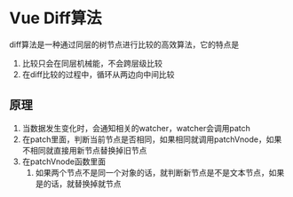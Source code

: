 # Vue Diff算法
diff算法是一种通过同层的树节点进行比较的高效算法，它的特点是
1. 比较只会在同层机械能，不会跨层级比较
2. 在diff比较的过程中，循环从两边向中间比较

## 原理
1. 当数据发生变化时，会通知相关的watcher，watcher会调用patch
2. 在patch里面，判断当前节点是否相同，如果相同就调用patchVnode，如果不相同就直接用新节点替换掉旧节点
3. 在patchVnode函数里面
   1. 如果两个节点不是同一个对象的话，就判断新节点是不是文本节点，如果是的话，就替换掉就节点